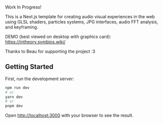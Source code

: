 Work In Progress!

This is a Next.js template for creating audio visual experiences in the web using GLSL shaders, particles systems, JPG interfaces, audio FFT analysis, and keyframing.

DEMO (best viewed on desktop with graphics card): https://intheory.symbios.wiki/

Thanks to Beau for supporting the project :3

## Getting Started

First, run the development server:

```bash
npm run dev
# or
yarn dev
# or
pnpm dev
```

Open [http://localhost:3000](http://localhost:3000) with your browser to see the result.
